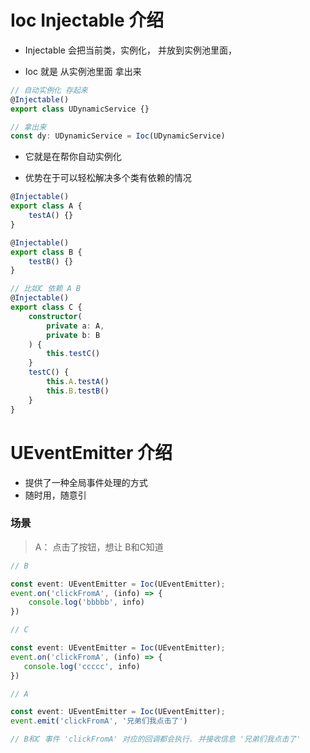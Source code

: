 # Ioc Injectable 介绍

* Injectable 会把当前类，实例化， 并放到实例池里面，

* Ioc 就是 从实例池里面 拿出来


```ts
// 自动实例化 存起来
@Injectable()
export class UDynamicService {}
```

```ts
// 拿出来
const dy: UDynamicService = Ioc(UDynamicService)
```

* 它就是在帮你自动实例化

* 优势在于可以轻松解决多个类有依赖的情况

```ts
@Injectable()
export class A {
    testA() {}
}

@Injectable()
export class B {
    testB() {}
}

// 比如C 依赖 A B
@Injectable()
export class C {
    constructor(
        private a: A,
        private b: B
    ) {
        this.testC()
    }
    testC() {
        this.A.testA()
        this.B.testB()
    }
}
```


# UEventEmitter 介绍

* 提供了一种全局事件处理的方式
* 随时用，随意引

### 场景

 > A： 点击了按钮，想让 B和C知道

 ```ts
 // B

 const event: UEventEmitter = Ioc(UEventEmitter);
 event.on('clickFromA', (info) => {
     console.log('bbbbb', info)
 })
 ```

  ```ts
 // C

 const event: UEventEmitter = Ioc(UEventEmitter);
 event.on('clickFromA', (info) => {
     console.log('ccccc', info)
 })
 ```

  ```ts
 // A

 const event: UEventEmitter = Ioc(UEventEmitter);
 event.emit('clickFromA', '兄弟们我点击了')

 // B和C 事件 'clickFromA' 对应的回调都会执行. 并接收信息 '兄弟们我点击了'
 ```